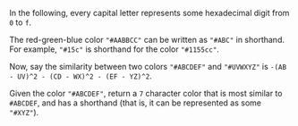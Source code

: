 In the following, every capital letter represents some hexadecimal digit from `0` to `f`.

The red-green-blue color `"#AABBCC"` can be written as `"#ABC"` in shorthand. For example, `"#15c"` is shorthand for the color `"#1155cc"`.

Now, say the similarity between two colors `"#ABCDEF"` and `"#UVWXYZ"` is `-(AB - UV)^2 - (CD - WX)^2 - (EF - YZ)^2`.

Given the color `"#ABCDEF"`, return a `7` character color that is most similar to `#ABCDEF`, and has a shorthand (that is, it can be represented as some `"#XYZ"`).